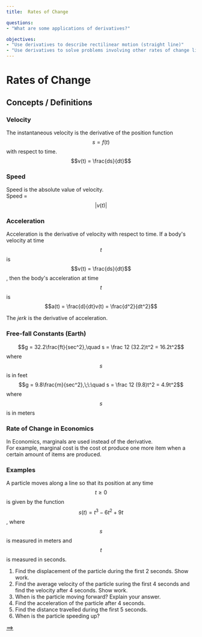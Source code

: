 ```yaml
---
title:  Rates of Change

questions:
- "What are some applications of derivatives?"

objectives:
- "Use derivatives to describe rectilinear motion (straight line)"
- "Use derivatives to solve problems involving other rates of change like marginal cosr and marginal revenue"
---
```


# Rates of Change

## Concepts / Definitions

### Velocity
The instantaneous velocity is the derivative of the position function $$s = f(t)$$
with respect to time.
$$v(t) = \frac{ds}{dt}$$

### Speed
Speed is the absolute value of velocity.<br>
Speed = $$\lvert v(t)\rvert$$

### Acceleration
Acceleration is the derivative of velocity with respect to time. If a body's velocity at time $$t$$ is $$v(t) = \frac{ds}{dt}$$, then the body's acceleration at time $$t$$ is
$$a(t) = \frac{d}{dt}v(t) = \frac{d^2}{dt^2}$$

The _jerk_ is the derivative of acceleration.

### Free-fall Constants (Earth)
$$g = 32.2\frac{ft}{sec^2},\quad s = \frac 12 (32.2)t^2 = 16.2t^2$$ where $$s$$ is in feet<br>
$$g = 9.8\frac{m}{sec^2},\;\:\quad s = \frac 12 (9.8)t^2 = 4.9t^2$$ where $$s$$ is in meters

### Rate of Change in Economics
In Economics, marginals are used instead of the derivative.<br>
For example, marginal cost is the cost ot produce one more item when a certain amount of items are produced.

### Examples

A particle moves along a line so that its position at any time $$t \geq 0$$ is given by the function $$s(t) = t^3 -6t^2 + 9t$$, where $$s$$ is measured in meters and $$t$$ is measured in seconds.

  1. Find the displacement of the particle during the first 2 seconds. Show work.
  2. Find the average velocity of the particle suring the first 4 seconds and find the velocity after 4 seconds. Show work.
  3. When is the particle moving forward? Explain your answer.
  4. Find the acceleration of the particle after 4 seconds.
  5. Find the distance travelled during the first 5 seconds.
  6. When is the particle speeding up?


[==>](../50-4-squeeze-theorem-and-limit-of-composite-functions)
